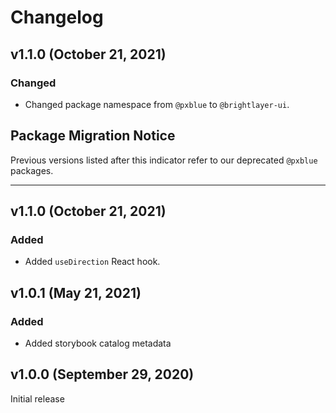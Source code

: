 # Changelog

## v1.1.0 (October 21, 2021)

### Changed

-   Changed package namespace from `@pxblue` to `@brightlayer-ui`.

## Package Migration Notice

Previous versions listed after this indicator refer to our deprecated `@pxblue` packages.

___

## v1.1.0 (October 21, 2021)

### Added

- Added `useDirection` React hook.


## v1.0.1 (May 21, 2021)

### Added

- Added storybook catalog metadata

## v1.0.0 (September 29, 2020)

Initial release
